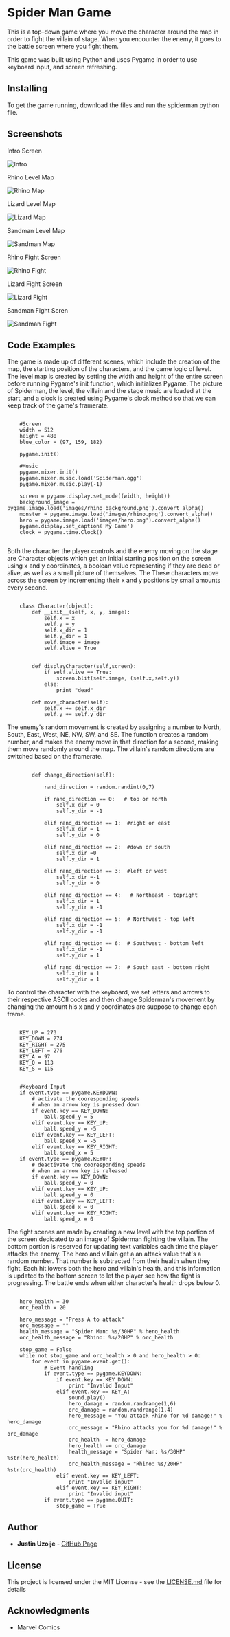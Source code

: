 # Spider Man Game

This is a top-down game where you move the character around the map in order to fight
the villain of stage. When you encounter the enemy, it goes to the battle screen where you
fight them.

This game was built using Python and uses Pygame in order to use keyboard input, and screen refreshing.

## Installing

To get the game running, download the files and run the spiderman python file.

## Screenshots

Intro Screen

![Intro](intro.jpg)

Rhino Level Map

![Rhino Map](map1.jpg)


Lizard Level Map

![Lizard Map](map2.jpg)


Sandman Level Map

![Sandman Map](map3.jpg)



Rhino Fight Screen

![Rhino Fight](fight1.jpg)

Lizard Fight Screen

![Lizard Fight](fight2.jpg)

Sandman Fight Scren

![Sandman Fight](fight3.jpg)


## Code Examples

The game is made up of different scenes, which include the creation of the map, the starting position of the characters,
and the game logic of level. The level map is created by setting the width and height of the entire screen before running Pygame's init function, which initializes Pygame. The picture of Spiderman, the level, the villain and the stage music are loaded at the start, and a clock is created using Pygame's clock method so that we can keep track of the game's framerate.

```

    #Screen
    width = 512
    height = 480
    blue_color = (97, 159, 182)

    pygame.init()

    #Music
    pygame.mixer.init()
    pygame.mixer.music.load('Spiderman.ogg')
    pygame.mixer.music.play(-1)

    screen = pygame.display.set_mode((width, height))
    background_image = pygame.image.load('images/rhino_background.png').convert_alpha()
    monster = pygame.image.load('images/rhino.png').convert_alpha()
    hero = pygame.image.load('images/hero.png').convert_alpha()
    pygame.display.set_caption('My Game')
    clock = pygame.time.Clock()


```

Both the character the player controls and the enemy moving on the stage are Character objects which get an initial starting position on the screen using x and y coordinates, a boolean value representing if they are dead or alive, as well as a small picture of themselves. The These characters move across the screen by incrementing their x and y positions by small amounts every second.

```

    class Character(object):
        def __init__(self, x, y, image):
            self.x = x
            self.y = y
            self.x_dir = 1
            self.y_dir = 1
            self.image = image
            self.alive = True


        def displayCharacter(self,screen):
            if self.alive == True:
                screen.blit(self.image, (self.x,self.y))
            else:
                print "dead"

        def move_character(self):
            self.x += self.x_dir
            self.y += self.y_dir

```

The enemy's random movement is created by assigning a number to North, South, East, West, NE, NW, SW, and SE. The function creates a random number, and makes the enemy move in that direction for a second, making them move randomly around the map. The villain's random directions are switched based on the framerate.

```

        def change_direction(self):

            rand_direction = random.randint(0,7)

            if rand_direction == 0:   # top or north
                self.x_dir = 0
                self.y_dir = -1

            elif rand_direction == 1:  #right or east
                self.x_dir = 1
                self.y_dir = 0

            elif rand_direction == 2:  #down or south
                self.x_dir =0
                self.y_dir = 1

            elif rand_direction == 3:  #left or west
                self.x_dir =-1
                self.y_dir = 0

            elif rand_direction == 4:   # Northeast - topright
                self.x_dir = 1
                self.y_dir = -1

            elif rand_direction == 5:  # Northwest - top left
                self.x_dir = -1
                self.y_dir = -1

            elif rand_direction == 6:  # Southwest - bottom left
                self.x_dir = -1
                self.y_dir = 1

            elif rand_direction == 7:  # South east - bottom right
                self.x_dir = 1
                self.y_dir = 1

```

To control the character with the keyboard, we set letters and arrows to their respective ASCII codes
and then change Spiderman's movement by changing the amount his x and y coordinates are suppose to change
each frame.

```

	KEY_UP = 273
	KEY_DOWN = 274
	KEY_RIGHT = 275
	KEY_LEFT = 276
	KEY_A = 97
	KEY_Q = 113
	KEY_S = 115


	#Keyboard Input
	if event.type == pygame.KEYDOWN:
	    # activate the cooresponding speeds
	    # when an arrow key is pressed down
	    if event.key == KEY_DOWN:
	        ball.speed_y = 5
	    elif event.key == KEY_UP:
	        ball.speed_y = -5
	    elif event.key == KEY_LEFT:
	        ball.speed_x = -5
	    elif event.key == KEY_RIGHT:
	        ball.speed_x = 5
	if event.type == pygame.KEYUP:
	    # deactivate the cooresponding speeds
	    # when an arrow key is released
	    if event.key == KEY_DOWN:
	        ball.speed_y = 0
	    elif event.key == KEY_UP:
	        ball.speed_y = 0
	    elif event.key == KEY_LEFT:
	        ball.speed_x = 0
	    elif event.key == KEY_RIGHT:
	        ball.speed_x = 0

```

The fight scenes are made by creating a new level with the top portion of the screen dedicated to an image of Spiderman fighting
the villain. The bottom portion is reserved for updating text variables each time the player attacks the enemy. The hero and villain get a
an attack value that's a random number. That number is subtracted from their health when they fight. Each hit lowers both the hero and villain's health, and this information is updated to the bottom screen to let the player see how the fight is progressing. The battle ends when either character's health drops below 0.

```

    hero_health = 30
    orc_health = 20

    hero_message = "Press A to attack"
    orc_message = ""
    health_message = "Spider Man: %s/30HP" % hero_health
    orc_health_message = "Rhino: %s/20HP" % orc_health

    stop_game = False
    while not stop_game and orc_health > 0 and hero_health > 0:
        for event in pygame.event.get():
            # Event handling
            if event.type == pygame.KEYDOWN:
                if event.key == KEY_DOWN:
                    print "Invalid Input"
                elif event.key == KEY_A:
                    sound.play()
                    hero_damage = random.randrange(1,6)
                    orc_damage = random.randrange(1,4)
                    hero_message = "You attack Rhino for %d damage!" % hero_damage
                    orc_message = "Rhino attacks you for %d damage!" % orc_damage
                    orc_health -= hero_damage
                    hero_health -= orc_damage
                    health_message = "Spider Man: %s/30HP" %str(hero_health)
                    orc_health_message = "Rhino: %s/20HP" %str(orc_health)
                elif event.key == KEY_LEFT:
                    print "Invalid input"
                elif event.key == KEY_RIGHT:
                    print "Invalid input"
            if event.type == pygame.QUIT:
                stop_game = True

```


## Author

* **Justin Uzoije**  - [GitHub Page](https://github.com/justinuzoije)

## License

This project is licensed under the MIT License - see the [LICENSE.md](LICENSE.md) file for details

## Acknowledgments

* Marvel Comics
